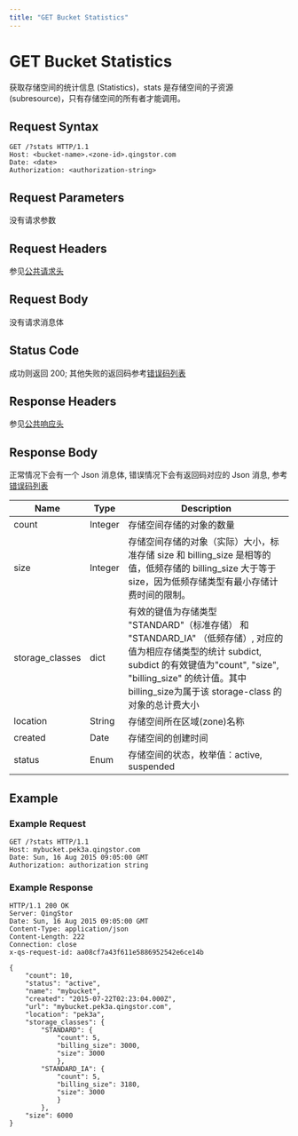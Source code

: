 ```yaml
---
title: "GET Bucket Statistics"
---
```


# GET Bucket Statistics

获取存储空间的统计信息 (Statistics)，stats 是存储空间的子资源 (subresource)，只有存储空间的所有者才能调用。

## Request Syntax

```http
GET /?stats HTTP/1.1
Host: <bucket-name>.<zone-id>.qingstor.com
Date: <date>
Authorization: <authorization-string>
```

## Request Parameters

没有请求参数

## Request Headers

参见[公共请求头](../../common_header#请求头字段-request-header)

## Request Body

没有请求消息体

## Status Code

成功则返回 200; 其他失败的返回码参考[错误码列表](../../error_code/)

## Response Headers

参见[公共响应头](../../common_header#响应头字段-request-header)

## Response Body

正常情况下会有一个 Json 消息体, 错误情况下会有返回码对应的 Json 消息, 参考[错误码列表](../../error_code/)

| Name | Type | Description |
| --- | --- | --- |
| count | Integer | 存储空间存储的对象的数量 |
| size | Integer | 存储空间存储的对象（实际）大小，标准存储 size 和 billing_size 是相等的值，低频存储的 billing_size 大于等于 size，因为低频存储类型有最小存储计费时间的限制。|
| storage_classes | dict | 有效的键值为存储类型 "STANDARD"（标准存储） 和 "STANDARD_IA" （低频存储）, 对应的值为相应存储类型的统计 subdict, subdict 的有效键值为"count", "size", "billing_size" 的统计值。其中billing_size为属于该 storage-class 的对象的总计费大小 |
| location | String | 存储空间所在区域(zone)名称 |
| created | Date | 存储空间的创建时间 |
| status | Enum | 存储空间的状态，枚举值：active, suspended |

## Example

### Example Request

```http
GET /?stats HTTP/1.1
Host: mybucket.pek3a.qingstor.com
Date: Sun, 16 Aug 2015 09:05:00 GMT
Authorization: authorization string
```

### Example Response

```http
HTTP/1.1 200 OK
Server: QingStor
Date: Sun, 16 Aug 2015 09:05:00 GMT
Content-Type: application/json
Content-Length: 222
Connection: close
x-qs-request-id: aa08cf7a43f611e5886952542e6ce14b

{
    "count": 10,
    "status": "active",
    "name": "mybucket",
    "created": "2015-07-22T02:23:04.000Z",
    "url": "mybucket.pek3a.qingstor.com",
    "location": "pek3a",
    "storage_classes": {
        "STANDARD": {
            "count": 5,
            "billing_size": 3000,
            "size": 3000
            },
        "STANDARD_IA": {
            "count": 5,
            "billing_size": 3180,
            "size": 3000
            }
        },
    "size": 6000
}
```
